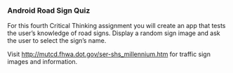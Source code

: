 ### Android Road Sign Quiz

For this fourth Critical Thinking assignment you will create an app that tests the user’s knowledge of road signs. Display a random sign image and ask the user to select the sign’s name.

Visit http://mutcd.fhwa.dot.gov/ser-shs_millennium.htm for traffic sign images and information.

